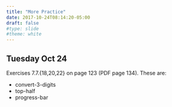 ```yaml
---
title: "More Practice"
date: 2017-10-24T08:14:20-05:00
draft: false
#type: slide
#theme: white
---
```


## Tuesday Oct 24

Exercises 7.7.{18,20,22} on page 123 (PDF page 134). These are:

* convert-3-digits
* top-half
* progress-bar

